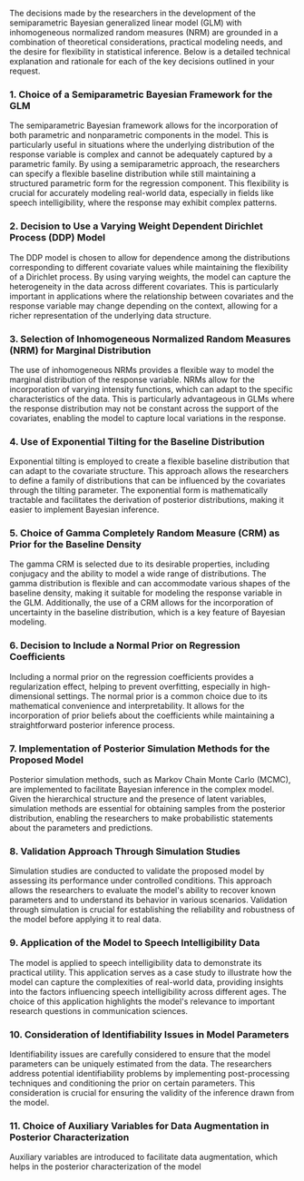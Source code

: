 The decisions made by the researchers in the development of the semiparametric Bayesian generalized linear model (GLM) with inhomogeneous normalized random measures (NRM) are grounded in a combination of theoretical considerations, practical modeling needs, and the desire for flexibility in statistical inference. Below is a detailed technical explanation and rationale for each of the key decisions outlined in your request.

### 1. Choice of a Semiparametric Bayesian Framework for the GLM
The semiparametric Bayesian framework allows for the incorporation of both parametric and nonparametric components in the model. This is particularly useful in situations where the underlying distribution of the response variable is complex and cannot be adequately captured by a parametric family. By using a semiparametric approach, the researchers can specify a flexible baseline distribution while still maintaining a structured parametric form for the regression component. This flexibility is crucial for accurately modeling real-world data, especially in fields like speech intelligibility, where the response may exhibit complex patterns.

### 2. Decision to Use a Varying Weight Dependent Dirichlet Process (DDP) Model
The DDP model is chosen to allow for dependence among the distributions corresponding to different covariate values while maintaining the flexibility of a Dirichlet process. By using varying weights, the model can capture the heterogeneity in the data across different covariates. This is particularly important in applications where the relationship between covariates and the response variable may change depending on the context, allowing for a richer representation of the underlying data structure.

### 3. Selection of Inhomogeneous Normalized Random Measures (NRM) for Marginal Distribution
The use of inhomogeneous NRMs provides a flexible way to model the marginal distribution of the response variable. NRMs allow for the incorporation of varying intensity functions, which can adapt to the specific characteristics of the data. This is particularly advantageous in GLMs where the response distribution may not be constant across the support of the covariates, enabling the model to capture local variations in the response.

### 4. Use of Exponential Tilting for the Baseline Distribution
Exponential tilting is employed to create a flexible baseline distribution that can adapt to the covariate structure. This approach allows the researchers to define a family of distributions that can be influenced by the covariates through the tilting parameter. The exponential form is mathematically tractable and facilitates the derivation of posterior distributions, making it easier to implement Bayesian inference.

### 5. Choice of Gamma Completely Random Measure (CRM) as Prior for the Baseline Density
The gamma CRM is selected due to its desirable properties, including conjugacy and the ability to model a wide range of distributions. The gamma distribution is flexible and can accommodate various shapes of the baseline density, making it suitable for modeling the response variable in the GLM. Additionally, the use of a CRM allows for the incorporation of uncertainty in the baseline distribution, which is a key feature of Bayesian modeling.

### 6. Decision to Include a Normal Prior on Regression Coefficients
Including a normal prior on the regression coefficients provides a regularization effect, helping to prevent overfitting, especially in high-dimensional settings. The normal prior is a common choice due to its mathematical convenience and interpretability. It allows for the incorporation of prior beliefs about the coefficients while maintaining a straightforward posterior inference process.

### 7. Implementation of Posterior Simulation Methods for the Proposed Model
Posterior simulation methods, such as Markov Chain Monte Carlo (MCMC), are implemented to facilitate Bayesian inference in the complex model. Given the hierarchical structure and the presence of latent variables, simulation methods are essential for obtaining samples from the posterior distribution, enabling the researchers to make probabilistic statements about the parameters and predictions.

### 8. Validation Approach Through Simulation Studies
Simulation studies are conducted to validate the proposed model by assessing its performance under controlled conditions. This approach allows the researchers to evaluate the model's ability to recover known parameters and to understand its behavior in various scenarios. Validation through simulation is crucial for establishing the reliability and robustness of the model before applying it to real data.

### 9. Application of the Model to Speech Intelligibility Data
The model is applied to speech intelligibility data to demonstrate its practical utility. This application serves as a case study to illustrate how the model can capture the complexities of real-world data, providing insights into the factors influencing speech intelligibility across different ages. The choice of this application highlights the model's relevance to important research questions in communication sciences.

### 10. Consideration of Identifiability Issues in Model Parameters
Identifiability issues are carefully considered to ensure that the model parameters can be uniquely estimated from the data. The researchers address potential identifiability problems by implementing post-processing techniques and conditioning the prior on certain parameters. This consideration is crucial for ensuring the validity of the inference drawn from the model.

### 11. Choice of Auxiliary Variables for Data Augmentation in Posterior Characterization
Auxiliary variables are introduced to facilitate data augmentation, which helps in the posterior characterization of the model